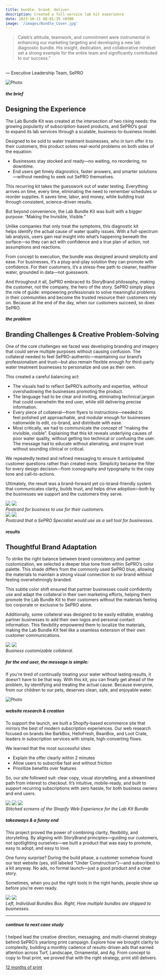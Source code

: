 ```yaml
---
title: bundle. brand. deliver.
description: Created a full-service lab kit experience
date: 2023-10-11 08:01:35 +0300
image: '/images/Bundle_Cover.jpg'
---
```


>Caleb’s attitude, teamwork, and commitment were instrumental in enhancing our marketing targeting and developing a new lab diagnostic bundle. His insight, dedication, and collaborative mindset set a strong example for the entire team and significantly contributed to our success.”<br>
<br>
— Executive Leadership Team, SePRO

![Photo](/images/Bundle_FullPage.png#wide)

##### the brief
## Designing the Experience

The Lab Bundle Kit was created at the intersection of two rising needs: the growing popularity of subscription-based products, and SePRO’s goal to expand its lab services through a scalable, business-to-business model.

Designed to be sold to water treatment businesses, who in turn offer it to their customers, this product solves real-world problems on both sides of the equation:
* Businesses stay stocked and ready—no waiting, no reordering, no downtime.
* End users get timely diagnostics, faster answers, and smarter solutions—without needing to seek out SePRO themselves.

This recurring kit takes the guesswork out of water testing. Everything arrives on time, every time, eliminating the need to remember schedules or reorder supplies. It saves time, labor, and money, while building trust through consistent, science-driven results.

But beyond convenience, the Lab Bundle Kit was built with a bigger purpose:
“Making the Invisible, Visible.”

Unlike companies that only treat the symptoms, this diagnostic kit helps identify the actual cause of water quality issues. With a full-spectrum lab analysis, users gain real insight into what’s happening beneath the surface—so they can act with confidence and a true plan of action, not assumptions and reactions.

From concept to execution, the bundle was designed around simplicity and ease. For businesses, it’s a plug-and-play solution they can promote with confidence. For their customers, it’s a stress-free path to cleaner, healthier water, grounded in data—not guesswork.

And throughout it all, SePRO embraced its StoryBrand philosophy, making the customer, not the company, the hero of the story. SePRO simply plays the role of guide: empowering professionals to solve meaningful problems in their communities and become the trusted resource their customers rely on.
Because at the end of the day, when our customers succeed, so does SePRO.

##### the problem
## Branding Challenges & Creative Problem-Solving

One of the core challenges we faced was developing branding and imagery that could serve multiple purposes without causing confusion. The collateral needed to feel SePRO-authentic—maintaining our brand’s professionalism and trust—but also remain flexible enough for third-party water treatment businesses to personalize and use as their own.

This created a careful balancing act:
* The visuals had to reflect SePRO’s authority and expertise, without overshadowing the businesses promoting the product.
* The language had to be clear and inviting, eliminating technical jargon that could overwhelm the end user, while still delivering precise information.
* Every piece of collateral—from flyers to instructions—needed to feel polished yet approachable, and modular enough for businesses nationwide to edit, co-brand, and distribute with ease.
* Most critically, we had to communicate the concept of “making the invisible, visible”. Explaining that this kit reveals underlying causes of poor water quality, without getting too technical or confusing the user. The message had to educate without alienating, and inspire trust without sounding clinical or critical.

We repeatedly tested and refined messaging to ensure it anticipated customer questions rather than created more. Simplicity became the filter for every design decision—from iconography and typography to the copy tone and call-to-actions.

Ultimately, the result was a brand-forward yet co-brand-friendly system that communicates clarity, builds trust, and helps drive adoption—both by the businesses we support and the customers they serve.

<div class="page__gallery__wrapper">
  <div class="page__gallery__images">
    <img src= /images/Postcard-Customer_Page_1.jpg loading="lazy">
    <img src= /images/Postcard-Customer_Page_2.jpg loading="lazy">
  </div>
  <em>Postcard for business to use for their customers.</em>
</div>

<div class="page__gallery__wrapper">
  <div class="page__gallery__images">
    <img src= /images/Postcard-Save_Page_1.jpg loading="lazy">
    <img src= /images/Postcard-Save_Page_2.jpg loading="lazy">
  </div>
  <em>Postcard that a SePRO Specialist would use as a sell tool for businesses.</em>
</div>


##### results
## Thoughtful Brand Adaptation

To strike the right balance between brand consistency and partner customization, we selected a deeper blue tone from within SePRO’s color palette. This shade differs from the commonly used SePRO blue, allowing the materials to maintain a strong visual connection to our brand without feeling overwhelmingly branded.

This subtle color shift ensured that partner businesses could confidently use and adapt the collateral in their own marketing efforts, helping them promote the Lab Bundle Kit to their customers without the materials feeling too corporate or exclusive to SePRO alone.

Additionally, some collateral was designed to be easily editable, enabling partner businesses to add their own logos and personal contact information. This flexibility empowered them to localize the materials, making the Lab Bundle Kit feel like a seamless extension of their own customer communications.

<div class="page__gallery__wrapper">
  <div class="page__gallery__images">
    <img src= /images/Bundle_General.jpg loading="lazy">
    <img src= /images/TriFold.png loading="lazy">
  </div>
  <em>Business customizable collateral.</em>
</div>

##### for the end user, the message is simple:
If you're tired of continually treating your water without lasting results, it doesn’t have to be that way.
With this kit, you can finally get ahead of the problem, by identifying and treating the actual cause. Because everyone, from our children to our pets, deserves clean, safe, and enjoyable water.

![Photo](/images/Web_Scroll.jpg)

##### website research & creation
To support the launch, we built a Shopify-based ecommerce site that mirrors the best of modern subscription experiences. Our web research focused on brands like BarkBox, HelloFresh, BeanBox, and Loot Crate, leaders in subscription services with simple, high-converting flows.

We learned that the most successful sites:
* Explain the offer clearly within 2 minutes
* Allow users to subscribe fast and without friction
* Prioritize benefits over features

So, our site followed suit: clear copy, visual storytelling, and a streamlined path from interest to checkout. It’s intuitive, mobile-ready, and built to support recurring subscriptions with zero hassle, for both business owners and end users.

<div class="page__gallery__wrapper">
  <div class="page__gallery__images">
    <img src= /images/Web_Home.jpg loading="lazy">
    <img src= /images/Web_Help.jpg loading="lazy">
    <img src= /images/Web_Product.jpg loading="lazy">
  </div>
  <em>Stitched screens of the Shopify Web Experience for the Lab Kit Bundle</em>
</div>

##### takeaways & a funny end
This project proved the power of combining clarity, flexibility, and storytelling. By aligning with StoryBrand principles—guiding our customers, not spotlighting ourselves—we built a product that was easy to promote, easy to adopt, and easy to love.

One funny surprise? During the build phase, a customer somehow found our test website (yes, still labeled “Under Construction”)—and subscribed to a kit anyway. No ads, no formal launch—just a good product and a clear story.

Sometimes, when you put the right tools in the right hands, people show up before you're even ready.

<div class="page__gallery__wrapper">
  <div class="page__gallery__images">
    <img src= /images/WWater_Health_Shipping_Kit.jpg loading="lazy">
    <img src= /images/Shipping_Box.png loading="lazy">
  </div>
  <em>Left, Individual Bundles Box. Right, How multiple bundles are shipped to businesses.</em>
</div>


---

##### continue to next case study
I helped lead the creative direction, messaging, and multi-channel strategy behind SePRO’s yearlong print campaign. Explore how we brought clarity to complexity, building a monthly cadence of results-driven ads that earned attention across Turf, Landscape, Ornamental, and Ag. From concept to copy to final print, we proved that with the right strategy, print still delivers.

<a href="https://keilub.com/projects/14-publication/">12 months of print</a>